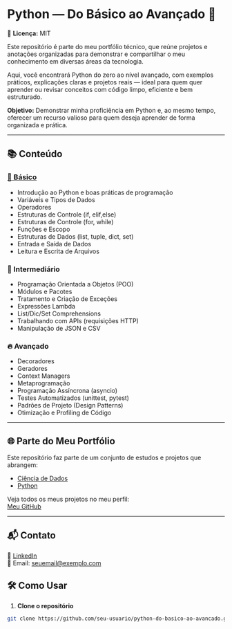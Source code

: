# Python — Do Básico ao Avançado 🐍  
📄 **Licença:** MIT

Este repositório é parte do meu portfólio técnico, que reúne projetos e anotações organizadas para demonstrar e compartilhar o meu conhecimento em diversas áreas da tecnologia.

Aqui, você encontrará Python do zero ao nível avançado, com exemplos práticos, explicações claras e projetos reais — ideal para quem quer aprender ou revisar conceitos com código limpo, eficiente e bem estruturado.

**Objetivo:** Demonstrar minha proficiência em Python e, ao mesmo tempo, oferecer um recurso valioso para quem deseja aprender de forma organizada e prática.

---

## 📚 Conteúdo

### [🏁 Básico](https://github.com/Marlon99henrique/Python-Jornada-De-Aprendizado/tree/main/01_Basico)
- Introdução ao Python e boas práticas de programação  
- Variáveis e Tipos de Dados  
- Operadores  
- Estruturas de Controle (if, elif,else)
- Estruturas de Controle (for, while)
- Funções e Escopo  
- Estruturas de Dados (list, tuple, dict, set)  
- Entrada e Saída de Dados  
- Leitura e Escrita de Arquivos  

### 🚀 Intermediário
- Programação Orientada a Objetos (POO)  
- Módulos e Pacotes  
- Tratamento e Criação de Exceções  
- Expressões Lambda  
- List/Dic/Set Comprehensions  
- Trabalhando com APIs (requisições HTTP)  
- Manipulação de JSON e CSV  

### 🔥 Avançado
- Decoradores  
- Geradores  
- Context Managers  
- Metaprogramação  
- Programação Assíncrona (asyncio)  
- Testes Automatizados (unittest, pytest)  
- Padrões de Projeto (Design Patterns)  
- Otimização e Profiling de Código  

---

## 🌐 Parte do Meu Portfólio

Este repositório faz parte de um conjunto de estudos e projetos que abrangem:

- [Ciência de Dados](https://github.com/Marlon99henrique/portfolio-ciencia-de-dados.git)  
- [Python](https://github.com/Marlon99henrique/Python-Jornada-De-Aprendizado.git)  

Veja todos os meus projetos no meu perfil:  
[Meu GitHub](https://github.com/Marlon99henrique)  


---

## 📬 Contato

💼 [LinkedIn](https://www.linkedin.com/in/seu-perfil)  
📧 Email: seuemail@exemplo.com

## 🛠️ Como Usar

1. **Clone o repositório**

```bash
git clone https://github.com/seu-usuario/python-do-basico-ao-avancado.git


